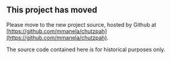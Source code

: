 ## This project has moved

Please move to the new project source, hosted by Github at [https://github.com/mmanela/chutzpah](https://github.com/mmanela/chutzpah).

The source code contained here is for historical purposes only.